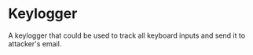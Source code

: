 # Keylogger
A keylogger that could be used to track all keyboard inputs and send it to attacker's email.

